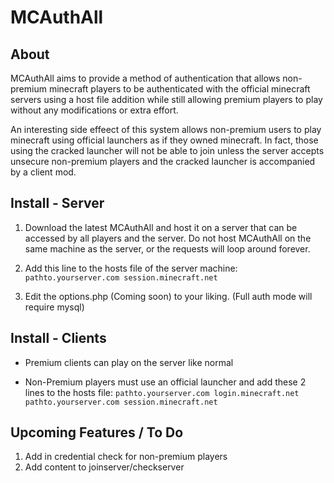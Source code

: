 MCAuthAll
=========

About
-----

MCAuthAll aims to provide a method of authentication that allows non-premium minecraft players to be authenticated with the official minecraft servers using a host file addition while still allowing premium players to play without any modifications or extra effort.

An interesting side effeect of this system allows non-premium users to play minecraft using official launchers as if they owned minecraft. In fact, those using the cracked launcher will not be able to join unless the server accepts unsecure non-premium players and the cracked launcher is accompanied by a client mod.

Install - Server
----------------

1. Download the latest MCAuthAll and host it on a server that can be accessed by all players and the server. Do not host MCAuthAll on the same machine as the server, or the requests will loop around forever.

2. Add this line to the hosts file of the server machine:
`pathto.yourserver.com session.minecraft.net`

3. Edit the options.php (Coming soon) to your liking. (Full auth mode will require mysql)

Install - Clients
-----------------

* Premium clients can play on the server like normal

* Non-Premium players must use an official launcher and add these 2 lines to the hosts file:
`pathto.yourserver.com login.minecraft.net`
`pathto.yourserver.com session.minecraft.net`

Upcoming Features / To Do
-------------------------

1. Add in credential check for non-premium players
2. Add content to joinserver/checkserver